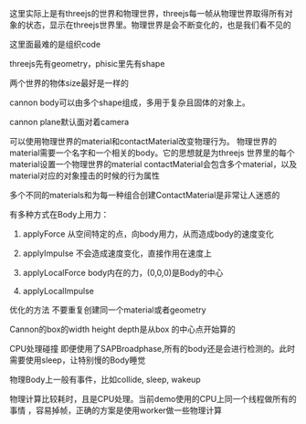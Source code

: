 这里实际上是有threejs的世界和物理世界，threejs每一帧从物理世界取得所有对象的状态，显示在threejs世界里。物理世界是会不断变化的，也是我们看不见的

这里面最难的是组织code

threejs先有geometry，phisic里先有shape

两个世界的物体size最好是一样的

cannon body可以由多个shape组成，多用于复杂且固体的对象上。

cannon plane默认面对着camera


可以使用物理世界的material和contactMaterial改变物理行为。
物理世界的material需要一个名字和一个相关的body。它的思想就是为threejs 世界里的每个material设置一个物理世界的material
contactMaterial会包含多个material，以及material对应的对象撞击的时候的行为属性

多个不同的materials和为每一种组合创建ContactMaterial是非常让人迷惑的


有多种方式在Body上用力：
1. applyForce 
    从空间特定的点，向body用力，从而造成body的速度变化
2. applyImpulse
    不会造成速度变化，直接作用在速度上
3. applyLocalForce
    body内在的力，(0,0,0)是Body的中心

4. applyLocalImpulse


优化的方法
不要重复创建同一个material或者geometry

Cannon的box的width height depth是从box 的中心点开始算的

CPU处理碰撞
即便使用了SAPBroadphase,所有的body还是会进行检测的。此时需要使用sleep，让特别慢的Body睡觉


物理Body上一般有事件，比如collide, sleep, wakeup



物理计算比较耗时，且是CPU处理。当前demo使用的CPU上同一个线程做所有的事情
，容易掉帧，正确的方案是使用worker做一些物理计算



